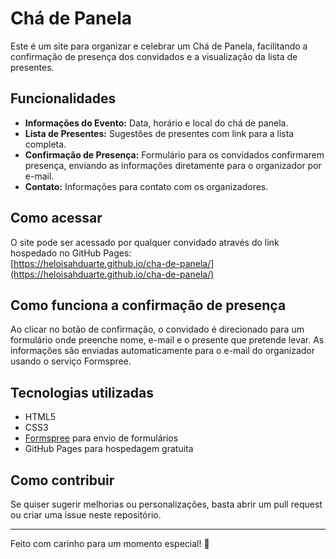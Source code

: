 # Chá de Panela

Este é um site para organizar e celebrar um Chá de Panela, facilitando a confirmação de presença dos convidados e a visualização da lista de presentes.

## Funcionalidades

- **Informações do Evento:** Data, horário e local do chá de panela.
- **Lista de Presentes:** Sugestões de presentes com link para a lista completa.
- **Confirmação de Presença:** Formulário para os convidados confirmarem presença, enviando as informações diretamente para o organizador por e-mail.
- **Contato:** Informações para contato com os organizadores.

## Como acessar

O site pode ser acessado por qualquer convidado através do link hospedado no GitHub Pages:  
[https://heloisahduarte.github.io/cha-de-panela/](https://heloisahduarte.github.io/cha-de-panela/)

## Como funciona a confirmação de presença

Ao clicar no botão de confirmação, o convidado é direcionado para um formulário onde preenche nome, e-mail e o presente que pretende levar. As informações são enviadas automaticamente para o e-mail do organizador usando o serviço Formspree.

## Tecnologias utilizadas

- HTML5
- CSS3
- [Formspree](https://formspree.io/) para envio de formulários
- GitHub Pages para hospedagem gratuita

## Como contribuir

Se quiser sugerir melhorias ou personalizações, basta abrir um pull request ou criar uma issue neste repositório.

---

Feito com carinho para um momento especial! 💝

